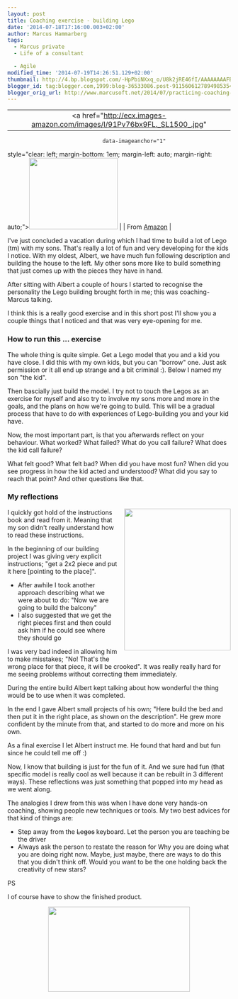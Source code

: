 ```yaml
---
layout: post
title: Coaching exercise - building Lego
date: '2014-07-18T17:16:00.003+02:00'
author: Marcus Hammarberg
tags:
  - Marcus private
  - Life of a consultant

  - Agile
modified_time: '2014-07-19T14:26:51.129+02:00'
thumbnail: http://4.bp.blogspot.com/-HpPbiNXxq_o/U8k2jRE46fI/AAAAAAAAFBo/jneZ9bCoIV8/s72-c/2014-06-23+09.43.19.jpg
blogger_id: tag:blogger.com,1999:blog-36533086.post-9115606127894985354
blogger_orig_url: http://www.marcusoft.net/2014/07/practicing-coaching-building-lego.html
---
```



<div dir="ltr" style="text-align: left;" trbidi="on">



|                                                                                      |
|:------------------------------------------------------------------------------------:|
|       <a href="http://ecx.images-amazon.com/images/I/91Pv76bx9FL._SL1500_.jpg"
                                  data-imageanchor="1"
  style="clear: left; margin-bottom: 1em; margin-left: auto; margin-right: auto;"><img
          src="http://ecx.images-amazon.com/images/I/91Pv76bx9FL._SL1500_.jpg"
                    data-border="0" width="200" height="161" /></a>                    |
|                                        From <a
      href="http://www.amazon.com/LEGO-6024466-Creator-Family-House/dp/B00CMHWSN6"
                              target="_blank">Amazon</a>                               |

I've just concluded a vacation during which I had time to build a lot of
Lego (tm) with my sons. That's really a lot of fun and very developing
for the kids I notice. With my oldest, Albert, we have much fun
following description and building the house to the left.
My other sons more like to build something that just comes up with the
pieces they have in hand.

After sitting with Albert a couple of hours I started to recognise the
personality the Lego building brought forth in me; this was
coaching-Marcus talking.

I think this is a really good exercise and in this short post I'll show
you a couple things that I noticed and that was very eye-opening for
me.



### How to run this ... exercise

<div>

The whole thing is quite simple. Get a Lego model that you and a kid you
have close. I did this with my own kids, but you can "borrow" one. Just
ask permission or it all end up strange and a bit criminal :). Below I
named my son "the kid".

</div>

<div>



</div>

<div>

Then bascially just build the model. I try not to touch the Legos as an
exercise for myself and also try to involve my sons more and more in the
goals, and the plans on how we're going to build. This will be a gradual
process that have to do with experiences of Lego-building you and your
kid have. 

</div>

<div>



</div>

<div>

Now, the most important part, is that you afterwards reflect on your
behaviour. What worked? What failed? What do you call failure? What does
the kid call failure? 

</div>

<div>

What felt good? What felt bad? When did you have most fun? When did you
see progress in how the kid acted and understood? What did you say to
reach that point? And other questions like that. 

</div>

### My reflections

<a
href="http://4.bp.blogspot.com/-HpPbiNXxq_o/U8k2jRE46fI/AAAAAAAAFBo/jneZ9bCoIV8/s1600/2014-06-23+09.43.19.jpg"
data-imageanchor="1"
style="clear: right; float: right; margin-bottom: 1em; margin-left: 1em; text-align: center;"><img
src="http://4.bp.blogspot.com/-HpPbiNXxq_o/U8k2jRE46fI/AAAAAAAAFBo/jneZ9bCoIV8/s1600/2014-06-23+09.43.19.jpg"
data-border="0" width="240" height="320" /></a>

I quickly got hold of the instructions book and read from it. Meaning
that my son didn't really understand how to read these instructions. 

In the beginning of our building project I was giving very explicit
instructions; "get a 2x2 piece and put it here \[pointing to the
place\]". 

-   After awhile I took another approach describing what we were about
    to do: "Now we are going to build the balcony"
-   I also suggested that we get the right pieces first and then could
    ask him if he could see where they should go

I was very bad indeed in allowing him to make misstakes; "No! That's the
wrong place for that piece, it will be crooked". It was really really
hard for me seeing problems without correcting them immediately. 

During the entire build Albert kept talking about how wonderful the
thing would be to use when it was completed. 

In the end I gave Albert small projects of his own; "Here build the bed
and then put it in the right place, as shown on the description". He
grew more confident by the minute from that, and started to do more and
more on his own. 

As a final exercise I let Albert instruct me. He found that hard and but
fun since he could tell me off :)

<div>

Now, I know that building is just for the fun of it. And we sure had fun
(that specific model is really cool as well because it can be rebuilt in
3 different ways). These reflections was just something that popped into
my head as we went along. 

</div>

<div>



</div>

<div>

The analogies I drew from this was when I have done very hands-on
coaching, showing people new techniques or tools. My two best advices
for that kind of things are:

</div>

<div>

-   Step away from the ~~Legos~~ keyboard. Let the person you are
    teaching be the driver
-   Always ask the person to restate the reason for Why you are doing
    what you are doing right now. Maybe, just maybe, there are ways to
    do this that you didn't think off. Would you want to be the one
    holding back the creativity of new stars? 

<div>

PS

</div>

</div>

<div>

I of course have to show the finished product.

</div>

<div>

<div class="separator" style="clear: both; text-align: center;">



</div>



<div class="separator" style="clear: both; text-align: center;">

<a
href="http://3.bp.blogspot.com/-xAzsPH8QD40/U8k2TGkGokI/AAAAAAAAFBg/FLiipCg-_GQ/s1600/2014-07-02+17.45.52.jpg"
data-imageanchor="1" style="margin-left: 1em; margin-right: 1em;"><img
src="http://3.bp.blogspot.com/-xAzsPH8QD40/U8k2TGkGokI/AAAAAAAAFBg/FLiipCg-_GQ/s1600/2014-07-02+17.45.52.jpg"
data-border="0" width="320" height="192" /></a>

</div>



</div>

</div>
